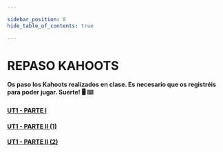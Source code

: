 ```yaml
---

sidebar_position: 8
hide_table_of_contents: true

---
```



# REPASO KAHOOTS


**Os paso los Kahoots realizados en clase. Es necesario que os registréis para poder jugar. Suerte!  :desktop_computer:  :keyboard:**

#### [ UT1 - PARTE I](https://kahoot.it/solo/?quizId=e0630579-2685-445c-bda1-5d05fb5ee052&autoAuth=true)

#### [ UT1 - PARTE II (1)](https://kahoot.it/solo/?quizId=67c44d06-2129-4d46-8fca-9eada9a9fdc4&autoAuth=true)

#### [ UT1 - PARTE II (2)](https://kahoot.it/solo/?quizId=b5e7ab42-2e4d-427a-bad6-c2941998d3ca&autoAuth=true)

<!-- #### [ UT1 - PARTE IV](https://kahoot.it/solo/?quizId=341c0216-b557-4aa3-ab35-30fb70cc5a99&autoAuth=true)

#### [ UT1 - REPASO](https://kahoot.it/solo/?quizId=42aa0d64-8e05-4c9a-924a-b5d97fcd0406&autoAuth=true) -->
